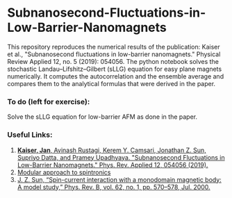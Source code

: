 # Subnanosecond-Fluctuations-in-Low-Barrier-Nanomagnets

This repository reproduces the numerical results of the publication: Kaiser et al., "Subnanosecond fluctuations in low-barrier nanomagnets." Physical Review Applied 12, no. 5 (2019): 054056. The python notebook solves the stochastic Landau–Lifshitz–Gilbert (sLLG) equation for easy plane magnets numerically. It computes the autocorrelation and the ensemble average and compares them to the analytical formulas that were derived in the paper.

### To do (left for exercise):
Solve the sLLG equation for low-barrier AFM as done in the paper.

### Useful Links:
1. <a href="https://journals.aps.org/prapplied/abstract/10.1103/PhysRevApplied.12.054056"><b>Kaiser, Jan</b>, Avinash Rustagi, Kerem Y. Camsari, Jonathan Z. Sun, Supriyo Datta, and Pramey Upadhyaya. "Subnanosecond Fluctuations in Low-Barrier Nanomagnets." Phys. Rev. Applied 12, 054056 (2019).</a><br>
2. <a href="https://nanohub.org/groups/spintronics">Modular approach to spintronics</a><br>
3. <a href="https://journals.aps.org/prb/abstract/10.1103/PhysRevB.62.570">J. Z. Sun, “Spin-current interaction with a monodomain magnetic body: A model study,” Phys. Rev. B, vol. 62, no. 1, pp. 570–578, Jul. 2000.</a><br>
